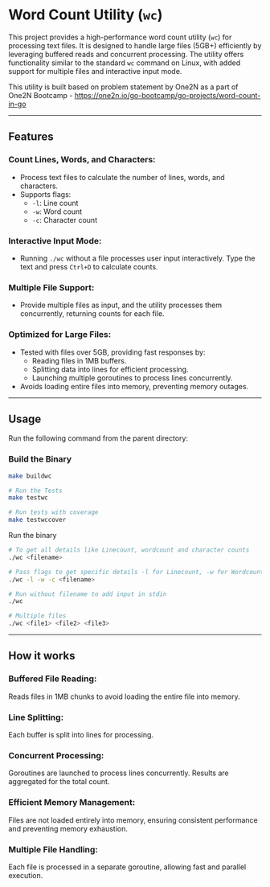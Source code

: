 # Word Count Utility (`wc`)

This project provides a high-performance word count utility (`wc`) for processing text files. It is designed to handle large files (5GB+) efficiently by leveraging buffered reads and concurrent processing. The utility offers functionality similar to the standard `wc` command on Linux, with added support for multiple files and interactive input mode.

This utility is built based on problem statement by One2N as a part of One2N Bootcamp - https://one2n.io/go-bootcamp/go-projects/word-count-in-go

---

## Features

### Count Lines, Words, and Characters:
- Process text files to calculate the number of lines, words, and characters.
- Supports flags:
  - `-l`: Line count
  - `-w`: Word count
  - `-c`: Character count

### Interactive Input Mode:
- Running `./wc` without a file processes user input interactively. Type the text and press `Ctrl+D` to calculate counts.

### Multiple File Support:
- Provide multiple files as input, and the utility processes them concurrently, returning counts for each file.

### Optimized for Large Files:
- Tested with files over 5GB, providing fast responses by:
  - Reading files in 1MB buffers.
  - Splitting data into lines for efficient processing.
  - Launching multiple goroutines to process lines concurrently.
- Avoids loading entire files into memory, preventing memory outages.

---

## Usage
Run the following command from the parent directory:

### Build the Binary
```bash
make buildwc

# Run the Tests
make testwc

# Run tests with coverage
make testwccover
```

Run the binary
```bash
# To get all details like Linecount, wordcount and character counts
./wc <filename>

# Pass flags to get specific details -l for Linecount, -w for Wordcount & -c for CharacterCount
./wc -l -w -c <filename>

# Run without filename to add input in stdin
./wc

# Multiple files
./wc <file1> <file2> <file3>
```
---

## How it works
### Buffered File Reading:
Reads files in 1MB chunks to avoid loading the entire file into memory.
### Line Splitting:
Each buffer is split into lines for processing.
### Concurrent Processing:
Goroutines are launched to process lines concurrently.
Results are aggregated for the total count.
### Efficient Memory Management:
Files are not loaded entirely into memory, ensuring consistent performance and preventing memory exhaustion.
### Multiple File Handling:
Each file is processed in a separate goroutine, allowing fast and parallel execution.

